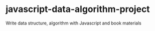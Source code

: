# javascript-data-algorithm-project
Write data structure, algorithm with Javascript and book materials
